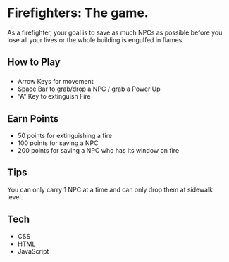 #  Firefighters: The game.
As a firefighter, your goal is to save as much NPCs as possible before you lose all your lives or the whole building is engulfed in flames.

## How to Play

### 
* Arrow Keys for movement
* Space Bar to grab/drop a NPC / grab a Power Up
* “A” Key to extinguish Fire

## Earn Points 
* 50 points for extinguishing a fire
* 100 points for saving a NPC
* 200 points for saving a NPC who has its window on fire

## Tips
You can only carry 1 NPC at a time and can only drop them at sidewalk level.

## Tech 
* CSS
* HTML 
* JavaScript

